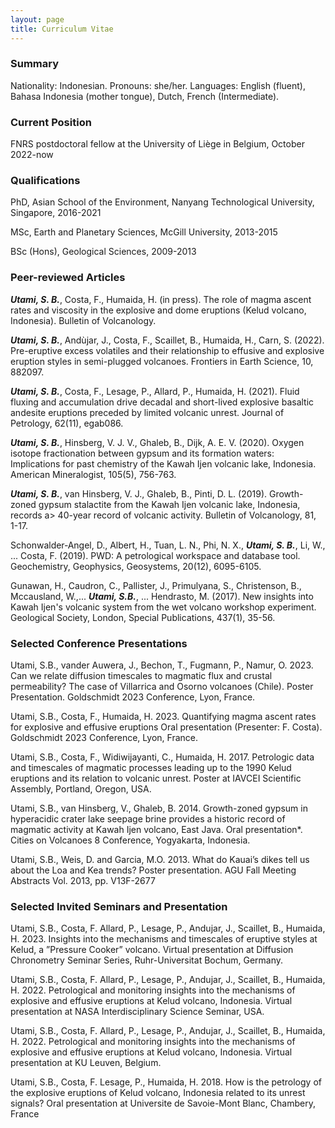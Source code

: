 ```yaml
---
layout: page
title: Curriculum Vitae
---
```


### Summary
Nationality: Indonesian. Pronouns: she/her. Languages: English (fluent), Bahasa Indonesia (mother tongue), Dutch, French (Intermediate).

### Current Position
FNRS postdoctoral fellow at the University of Liège in Belgium, October 2022-now

### Qualifications
PhD, Asian School of the Environment, Nanyang Technological University, Singapore, 2016-2021

MSc, Earth and Planetary Sciences, McGill University, 2013-2015

BSc (Hons), Geological Sciences, 2009-2013

### Peer-reviewed Articles
***Utami, S. B.***, Costa, F., Humaida, H. (in press). The role of magma ascent rates and viscosity in the explosive and dome eruptions (Kelud volcano, Indonesia). Bulletin of Volcanology.

***Utami, S. B.***, Andùjar, J., Costa, F., Scaillet, B., Humaida, H., Carn, S. (2022). Pre-eruptive excess volatiles and their relationship to effusive and explosive eruption styles in semi-plugged volcanoes. Frontiers in Earth Science, 10, 882097.

***Utami, S. B.***, Costa, F., Lesage, P., Allard, P., Humaida, H. (2021). Fluid fluxing and accumulation drive decadal and short-lived explosive basaltic andesite eruptions preceded by limited volcanic unrest. Journal of Petrology, 62(11), egab086.

***Utami, S. B.***, Hinsberg, V. J. V., Ghaleb, B., Dijk, A. E. V. (2020). Oxygen isotope fractionation between gypsum and its formation waters: Implications for past chemistry of the Kawah Ijen volcanic lake, Indonesia. American Mineralogist, 105(5), 756-763.

***Utami, S. B.***, van Hinsberg, V. J., Ghaleb, B., Pinti, D. L. (2019). Growth-zoned gypsum stalactite from the Kawah Ijen volcanic lake, Indonesia, records a> 40-year record of volcanic activity. Bulletin of Volcanology, 81, 1-17.

Schonwalder‐Angel, D., Albert, H., Tuan, L. N., Phi, N. X., ***Utami, S. B.***, Li, W., ... Costa, F. (2019). PWD: A petrological workspace and database tool. Geochemistry, Geophysics, Geosystems, 20(12), 6095-6105.

Gunawan, H., Caudron, C., Pallister, J., Primulyana, S., Christenson, B., Mccausland, W.,... ***Utami, S.B.***, ... Hendrasto, M. (2017). New insights into Kawah Ijen's volcanic system from the wet volcano workshop experiment. Geological Society, London, Special Publications, 437(1), 35-56.

### Selected Conference Presentations
Utami, S.B., vander Auwera, J., Bechon, T., Fugmann, P., Namur, O. 2023. Can we relate diffusion timescales to magmatic flux and crustal permeability? The case of Villarrica and Osorno volcanoes (Chile). Poster Presentation. Goldschmidt 2023 Conference, Lyon, France.

Utami, S.B., Costa, F., Humaida, H. 2023. Quantifying magma ascent rates for explosive and effusive eruptions Oral presentation (Presenter: F. Costa). Goldschmidt 2023 Conference, Lyon, France.

Utami, S.B., Costa, F., Widiwijayanti, C., Humaida, H. 2017. Petrologic data and timescales of magmatic processes leading up to the 1990 Kelud eruptions and its relation to volcanic unrest. Poster at IAVCEI Scientific Assembly, Portland, Oregon, USA.

Utami, S.B., van Hinsberg, V., Ghaleb, B. 2014. Growth-zoned gypsum in hyperacidic crater lake seepage brine provides a historic record of magmatic activity at Kawah Ijen volcano, East Java. Oral presentation*. Cities on Volcanoes 8 Conference, Yogyakarta, Indonesia.

Utami, S.B., Weis, D. and Garcia, M.O. 2013. What do Kauai’s dikes tell us about the Loa and Kea trends? Poster presentation. AGU Fall Meeting Abstracts Vol. 2013, pp. V13F-2677

### Selected Invited Seminars and Presentation
Utami, S.B., Costa, F. Allard, P., Lesage, P., Andujar, J., Scaillet, B., Humaida, H. 2023. Insights into the mechanisms and timescales of eruptive styles at Kelud, a ”Pressure Cooker” volcano. Virtual presentation at Diffusion Chronometry Seminar Series, Ruhr-Universitat Bochum, Germany.

Utami, S.B., Costa, F. Allard, P., Lesage, P., Andujar, J., Scaillet, B., Humaida, H. 2022. Petrological and monitoring insights into the mechanisms of explosive and effusive eruptions at Kelud volcano, Indonesia. Virtual presentation at NASA Interdisciplinary Science Seminar, USA.

Utami, S.B., Costa, F. Allard, P., Lesage, P., Andujar, J., Scaillet, B., Humaida, H. 2022. Petrological and monitoring insights into the mechanisms of explosive and effusive eruptions at Kelud volcano, Indonesia. Virtual presentation at KU Leuven, Belgium.

Utami, S.B., Costa, F. Lesage, P., Humaida, H. 2018. How is the petrology of the explosive eruptions of Kelud volcano, Indonesia related to its unrest signals? Oral presentation at Universite de Savoie-Mont Blanc, Chambery, France
